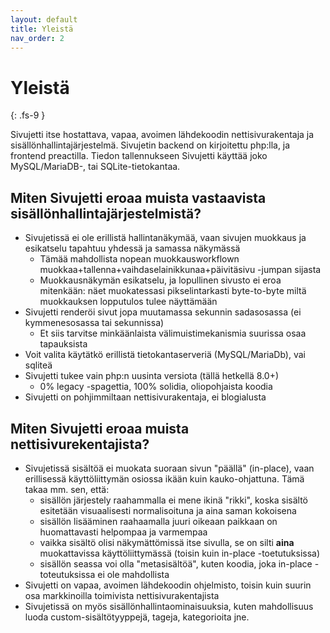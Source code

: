 ```yaml
---
layout: default
title: Yleistä
nav_order: 2
---
```


# Yleistä
{: .fs-9 }

Sivujetti itse hostattava, vapaa, avoimen lähdekoodin nettisivurakentaja ja sisällönhallintajärjestelmä. Sivujetin backend on kirjoitettu php:lla, ja frontend preactilla. Tiedon tallennukseen Sivujetti käyttää joko MySQL/MariaDB-, tai SQLite-tietokantaa.

## Miten Sivujetti eroaa muista vastaavista sisällönhallintajärjestelmistä?

- Sivujetissä ei ole erillistä hallintanäkymää, vaan sivujen muokkaus ja esikatselu tapahtuu yhdessä ja samassa näkymässä
    - Tämää mahdollista nopean muokkausworkflown muokkaa+tallenna+vaihdaselainikkunaa+päivitäsivu -jumpan sijasta
    - Muokkausnäkymän esikatselu, ja lopullinen sivusto ei eroa mitenkään: näet muokatessasi pikselintarkasti byte-to-byte miltä muokkauksen lopputulos tulee näyttämään
- Sivujetti renderöi sivut jopa muutamassa sekunnin sadasosassa (ei kymmenesosassa tai sekunnissa)
    - Et siis tarvitse minkäänlaista välimuistimekanismia suurissa osaa tapauksista
- Voit valita käytätkö erillistä tietokantaserveriä (MySQL/MariaDb), vai sqliteä
- Sivujetti tukee vain php:n uusinta versiota (tällä hetkellä 8.0+)
    - 0% legacy -spagettia, 100% solidia, oliopohjaista koodia
- Sivujetti on pohjimmiltaan nettisivurakentaja, ei blogialusta

## Miten Sivujetti eroaa muista nettisivurekentajista?

- Sivujetissä sisältöä ei muokata suoraan sivun "päällä" (in-place), vaan erillisessä käyttöliittymän osiossa ikään kuin kauko-ohjattuna. Tämä takaa mm. sen, että:
    - sisällön järjestely raahammalla ei mene ikinä "rikki", koska sisältö esitetään visuaalisesti normalisoituna ja aina saman kokoisena
    - sisällön lisääminen raahaamalla juuri oikeaan paikkaan on huomattavasti helpompaa ja varmempaa
    - vaikka sisältö olisi näkymättömissä itse sivulla, se on silti __aina__ muokattavissa käyttöliittymässä (toisin kuin in-place -toetutuksissa)
    - sisällön seassa voi olla "metasisältöä", kuten koodia, joka in-place -toteutuksissa ei ole mahdollista
- Sivujetti on vapaa, avoimen lähdekoodin ohjelmisto, toisin kuin suurin osa markkinoilla toimivista nettisivurakentajista
- Sivujetissä on myös sisällönhallintaominaisuuksia, kuten mahdollisuus luoda custom-sisältötyyppejä, tageja, kategorioita jne.
